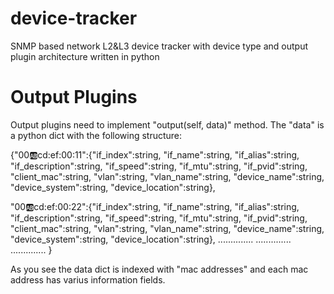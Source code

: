 device-tracker
==============

SNMP based network L2&amp;L3 device tracker with device type and output plugin architecture written in python


Output Plugins
==============
Output plugins need to implement "output(self, data)" method. The "data" is a python dict with the following structure:

{"00:ab:cd:ef:00:11":{"if_index":string, "if_name":string, "if_alias":string, "if_description":string, "if_speed":string,
 "if_mtu":string, "if_pvid":string, "client_mac":string, "vlan":string, "vlan_name":string, "device_name":string,
 "device_system":string, "device_location":string},
 
 "00:ab:cd:ef:00:22":{"if_index":string, "if_name":string, "if_alias":string, "if_description":string, "if_speed":string,
 "if_mtu":string, "if_pvid":string, "client_mac":string, "vlan":string, "vlan_name":string, "device_name":string,
 "device_system":string, "device_location":string},
 ..............
 ..............
 ..............
}

As you see the data dict is indexed with "mac addresses" and each mac address has varius information fields.
